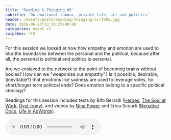 ```yaml
---
title: 'Reading & Thinging #5'
subtitle: 'On emotional labour, private life, art and politics'
header: /assets/posts/reading-thinging-5/rt505.jpg
date: 2016-06-23T13:36:25+00:00
categories: event rt
swipebox: rt5
---
```

For this session we looked at how how empathy and emotion are used to blur the boundaries between the personal and the political, because after all, the personal is political and politics is personal.

Are we enslaved to the network to the point of becoming brains without bodies? How can we "weaponise our empathy"? Is it possible, desirable, (inevitable?) that emotions like sadness are used to leverage votes, for short/longer term political ends? Does emotion belong to a specific political ideology?

Readings for this session included texts by Bifo Berardi ([Heroes](http://tmp.thiagohersan.com/tmp/OLF-RT/Berardi-heroes-mass-murder-and-suicide-INTRO.pdf), [The Soul at Work](http://tmp.thiagohersan.com/tmp/OLF-RT/Berardi-the-soul-at-work-INTRO.pdf), [Dyst-irony](http://tmp.thiagohersan.com/tmp/OLF-RT/Berardi-Dyst-irony.pdf)), and videos by [Nina Power](https://www.youtube.com/watch?v=53nt1CgMtgo) and Erica Scourti ([Negative Docs](https://vimeo.com/152587831), [Life in AdWords](https://vimeo.com/album/1944360)).

<audio controls src="https://ou.lc/rt-player/data/reading_thinging_5.mp3"></audio>

